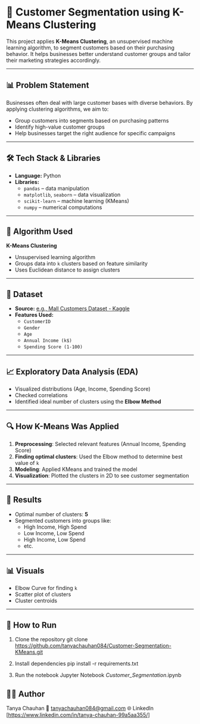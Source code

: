 # 🧠 Customer Segmentation using K-Means Clustering

This project applies **K-Means Clustering**, an unsupervised machine learning algorithm, to segment customers based on their purchasing behavior. It helps businesses better understand customer groups and tailor their marketing strategies accordingly.

---

## 📊 Problem Statement

Businesses often deal with large customer bases with diverse behaviors. By applying clustering algorithms, we aim to:

- Group customers into segments based on purchasing patterns
- Identify high-value customer groups
- Help businesses target the right audience for specific campaigns

---

## 🛠️ Tech Stack & Libraries

- **Language:** Python  
- **Libraries:**
  - `pandas` – data manipulation
  - `matplotlib`, `seaborn` – data visualization
  - `scikit-learn` – machine learning (KMeans)
  - `numpy` – numerical computations

---

## 🧮 Algorithm Used

**K-Means Clustering**  
- Unsupervised learning algorithm
- Groups data into `k` clusters based on feature similarity
- Uses Euclidean distance to assign clusters

---

## 📁 Dataset

- **Source:** [e.g., Mall Customers Dataset - Kaggle](https://www.kaggle.com/vjchoudhary7/customer-segmentation-tutorial-in-python)
- **Features Used:**
  - `CustomerID`
  - `Gender`
  - `Age`
  - `Annual Income (k$)`
  - `Spending Score (1-100)`

---

## 📈 Exploratory Data Analysis (EDA)

- Visualized distributions (Age, Income, Spending Score)
- Checked correlations
- Identified ideal number of clusters using the **Elbow Method**

---

## 🔍 How K-Means Was Applied

1. **Preprocessing**: Selected relevant features (Annual Income, Spending Score)
2. **Finding optimal clusters**: Used the Elbow method to determine best value of `k`
3. **Modeling**: Applied KMeans and trained the model
4. **Visualization**: Plotted the clusters in 2D to see customer segmentation

---

## 📌 Results

- Optimal number of clusters: **5**
- Segmented customers into groups like:
  - High Income, High Spend
  - Low Income, Low Spend
  - High Income, Low Spend
  - etc.

---

## 📊 Visuals

- Elbow Curve for finding `k`
- Scatter plot of clusters
- Cluster centroids

---


## 🚀 How to Run

1. Clone the repository
git clone https://github.com/tanyachauhan084/Customer-Segmentation-KMeans.git

2. Install dependencies
pip install -r requirements.txt

3. Run the notebook
Jupyter Notebook _Customer_Segmentation_.ipynb


## 👩‍💻 Author
Tanya Chauhan
📧 tanyachauhan084@gmail.com
🌐 LinkedIn [https://www.linkedin.com/in/tanya-chauhan-99a5aa355/]

